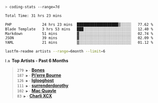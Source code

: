```zsh
> coding-stats --range=7d
```

<!--START_SECTION:waka-->

```txt
Total Time: 31 hrs 23 mins

PHP              24 hrs 23 mins  ███████████████████▒░░░░░   77.62 %
Blade Template   3 hrs 53 mins   ███░░░░░░░░░░░░░░░░░░░░░░   12.40 %
Markdown         51 mins         ▓░░░░░░░░░░░░░░░░░░░░░░░░   02.74 %
JSON             39 mins         ▓░░░░░░░░░░░░░░░░░░░░░░░░   02.09 %
YAML             21 mins         ▒░░░░░░░░░░░░░░░░░░░░░░░░   01.12 %
```

<!--END_SECTION:waka-->

```zsh
lastfm-readme artists --range=6month --limit=6
```

<!--START_LASTFM_ARTISTS:{"period": "6month", "rows": 6}-->
<a href="https://last.fm" target="_blank"><img src="https://user-images.githubusercontent.com/17434202/215290617-e793598d-d7c9-428f-9975-156db1ba89cc.svg" alt="Last.fm Logo" width="18" height="13"/></a> **Top Artists - Past 6 Months**

> `279 ▶️` ∙ **[Bones](https://www.last.fm/music/Bones)**<br/>
> `187 ▶️` ∙ **[Pi’erre Bourne](https://www.last.fm/music/Pi%E2%80%99erre+Bourne)**<br/>
> `126 ▶️` ∙ **[Iglooghost](https://www.last.fm/music/Iglooghost)**<br/>
> `111 ▶️` ∙ **[surrenderdorothy](https://www.last.fm/music/surrenderdorothy)**<br/>
> `102 ▶️` ∙ **[Mac Quayle](https://www.last.fm/music/Mac+Quayle)**<br/>
> `83 ▶️` ∙ **[Charli XCX](https://www.last.fm/music/Charli+XCX)**<br/>
<!--END_LASTFM_ARTISTS-->
